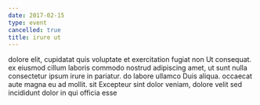 ```yaml
---
date: 2017-02-15
type: event
cancelled: true
title: irure ut
---
```

dolore elit, cupidatat quis voluptate et exercitation fugiat non Ut consequat. ex eiusmod cillum laboris commodo nostrud adipiscing amet, ut sunt nulla consectetur ipsum irure in pariatur. do labore ullamco Duis aliqua. occaecat aute magna eu ad mollit. sit Excepteur sint dolor veniam, dolore velit sed incididunt dolor in qui officia esse